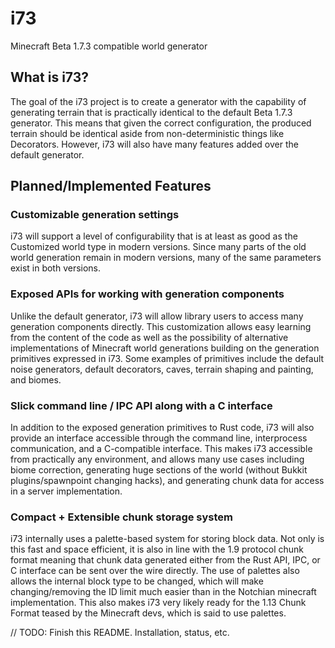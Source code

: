 # i73
Minecraft Beta 1.7.3 compatible world generator

## What is i73?
The goal of the i73 project is to create a generator with the capability of generating terrain 
that is practically identical to the default Beta 1.7.3 generator. This means that given the
correct configuration, the produced terrain should be identical aside from non-deterministic
things like Decorators. However, i73 will also have many features added over the default
generator.

## Planned/Implemented Features

### Customizable generation settings
i73 will support a level of configurability that is at least as good as the Customized world 
type in modern versions. Since many parts of the old world generation remain in modern versions,
many of the same parameters exist in both versions.

### Exposed APIs for working with generation components
Unlike the default generator, i73 will allow library users to access many generation components
directly. This customization allows easy learning from the content of the code as well as the
possibility of alternative implementations of Minecraft world generations building on the
generation primitives expressed in i73. Some examples of primitives include the default noise
generators, default decorators, caves, terrain shaping and painting, and biomes.

### Slick command line / IPC API along with a C interface
In addition to the exposed generation primitives to Rust code, i73 will also provide an interface
accessible through the command line, interprocess communication, and a C-compatible interface.
This makes i73 accessible from practically any environment, and allows many use cases including
biome correction, generating huge sections of the world (without Bukkit plugins/spawnpoint changing 
hacks), and generating chunk data for access in a server implementation.

### Compact + Extensible chunk storage system
i73 internally uses a palette-based system for storing block data. Not only is this fast and space
efficient, it is also in line with the 1.9 protocol chunk format meaning that chunk data generated
either from the Rust API, IPC, or C interface can be sent over the wire directly. The use of
palettes also allows the internal block type to be changed, which will make changing/removing the
ID limit much easier than in the Notchian minecraft implementation. This also makes i73 very likely
ready for the 1.13 Chunk Format teased by the Minecraft devs, which is said to use palettes.

// TODO: Finish this README. Installation, status, etc.
